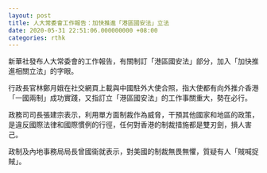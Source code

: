 ```yaml
---
layout: post
title: 人大常委會工作報告：加快推進「港區國安法」立法
date: 2020-05-31 22:51:06.000000000 +08:00
categories: rthk
---
```


新華社發布人大常委會的工作報告，有關制訂「港區國安法」部分，加入「加快推進相關立法」的字眼。

行政長官林鄭月娥在社交網頁上載與中國駐外大使合照，指大使都有向外推介香港「一國兩制」成功實踐，又指訂立「港區國安法」的工作事關重大，勢在必行。

政務司司長張建宗表示，利用單方面制裁作為威脅，干預其他國家和地區的政策，是違反國際法律和國際慣例的行徑，任何對香港的制裁措施都是雙刃劍，損人害己。

政制及內地事務局局長曾國衞就表示，對美國的制裁無畏無懼，質疑有人「賊喊捉賊」。
